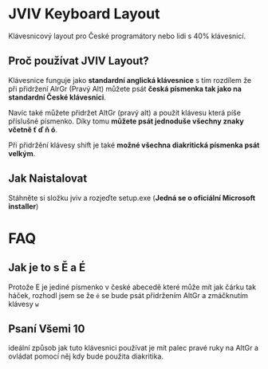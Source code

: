 # JVIV Keyboard Layout
Klávesnicový layout pro České programátory nebo lidi s 40% klávesnicí.

## Proč používat JVIV Layout?
Klávesnice funguje jako **standardní anglická klávesnice** s tím rozdílem že při přidržení AlrGr (Pravý Alt) můžete psát **česká písmenka tak jako na standardní České klávesnici**.

Navíc také můžete přidržet AltGr (pravý alt) a použít klávesu která píše příslušné písmenko. Díky tomu **můžete psát jednoduše všechny znaky včetně ť ď ň ó**.

Při přidržění klávesy shift je také **možné všechna diakritická písmenka psát velkým**.

## Jak Naistalovat
Stáhněte si složku jviv a rozjeďte setup.exe (**Jedná se o oficiální Microsoft installer**)

# FAQ

## Jak je to s Ě a É
Protože E je jediné písmenko v české abecedě které může mít jak čárku tak háček, rozhodl jsem se že `é` se bude psát přidržením AltGr a zmáčknutím klávesy `w`

## Psaní Všemi 10
ideální způsob jak tuto klávesnici používat je mít palec pravé ruky na AltGr a ovládat pomocí něj kdy bude použita diakritika.
